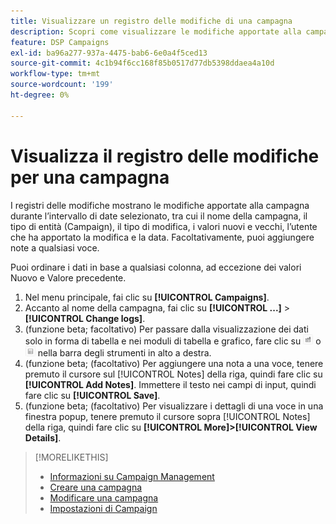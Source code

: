 ```yaml
---
title: Visualizzare un registro delle modifiche di una campagna
description: Scopri come visualizzare le modifiche apportate alla campagna.
feature: DSP Campaigns
exl-id: ba96a277-937a-4475-bab6-6e0a4f5ced13
source-git-commit: 4c1b94f6cc168f85b0517d77db5398ddaea4a10d
workflow-type: tm+mt
source-wordcount: '199'
ht-degree: 0%

---
```


# Visualizza il registro delle modifiche per una campagna

I registri delle modifiche mostrano le modifiche apportate alla campagna durante l’intervallo di date selezionato, tra cui il nome della campagna, il tipo di entità (Campaign), il tipo di modifica, i valori nuovi e vecchi, l’utente che ha apportato la modifica e la data. Facoltativamente, puoi aggiungere note a qualsiasi voce.

Puoi ordinare i dati in base a qualsiasi colonna, ad eccezione dei valori Nuovo e Valore precedente.

1. Nel menu principale, fai clic su **[!UICONTROL Campaigns]**.
1. Accanto al nome della campagna, fai clic su  **[!UICONTROL ...]** > **[!UICONTROL Change logs]**.
1. (funzione beta; facoltativo) Per passare dalla visualizzazione dei dati solo in forma di tabella e nei moduli di tabella e grafico, fare clic su ![Vista a tabella e grafico](/help/dsp/assets/table-plus-chart-view.png "Vista a tabella e grafico") o ![Vista a tabella](/help/dsp/assets/table-view.png "Vista a tabella") nella barra degli strumenti in alto a destra.
1. (funzione beta; (facoltativo) Per aggiungere una nota a una voce, tenere premuto il cursore sul [!UICONTROL Notes] della riga, quindi fare clic su **[!UICONTROL Add Notes]**. Immettere il testo nei campi di input, quindi fare clic su **[!UICONTROL Save]**.
1. (funzione beta; (facoltativo) Per visualizzare i dettagli di una voce in una finestra popup, tenere premuto il cursore sopra [!UICONTROL Notes] della riga, quindi fare clic su **[!UICONTROL More]>[!UICONTROL View Details]**.

>[!MORELIKETHIS]
>
>* [Informazioni su Campaign Management](campaign-about.md)
>* [Creare una campagna](campaign-create.md)
>* [Modificare una campagna](campaign-edit.md)
>* [Impostazioni di Campaign](campaign-settings.md)

